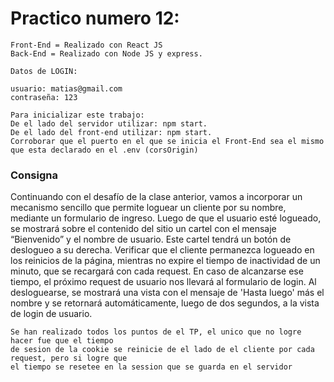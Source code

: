 # Practico numero 12:

```
Front-End = Realizado con React JS
Back-End = Realizado con Node JS y express.

Datos de LOGIN:

usuario: matias@gmail.com
contraseña: 123

Para inicializar este trabajo:
De el lado del servidor utilizar: npm start.
De el lado del front-end utilizar: npm start.
Corroborar que el puerto en el que se inicia el Front-End sea el mismo que esta declarado en el .env (corsOrigin)
```

### Consigna

Continuando con el desafío de la clase anterior, vamos a incorporar un mecanismo sencillo que
permite loguear un cliente por su nombre, mediante un formulario de ingreso.
Luego de que el usuario esté logueado, se mostrará sobre el contenido del sitio un cartel con el
mensaje “Bienvenido” y el nombre de usuario. Este cartel tendrá un botón de deslogueo a su
derecha.
Verificar que el cliente permanezca logueado en los reinicios de la página, mientras no expire el
tiempo de inactividad de un minuto, que se recargará con cada request. En caso de alcanzarse ese
tiempo, el próximo request de usuario nos llevará al formulario de login.
Al desloguearse, se mostrará una vista con el mensaje de 'Hasta luego' más el nombre y se
retornará automáticamente, luego de dos segundos, a la vista de login de usuario.

```
Se han realizado todos los puntos de el TP, el unico que no logre hacer fue que el tiempo
de sesion de la cookie se reinicie de el lado de el cliente por cada request, pero si logre que
el tiempo se resetee en la session que se guarda en el servidor
```


